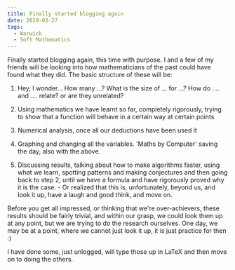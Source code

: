 ```yaml
---
title: Finally started blogging again
date: 2019-03-27
tags:
  - Warwick
  - Soft Mathematics
---
```


Finally started blogging again, this time with purpose. I and a few of my friends will be looking into how mathematicians of the past could have found what they did. The basic structure of these will be:

1) Hey, I wonder... How many ...? What is the size of ... for ...? How do .... and .... relate? or are they unrelated?

2) Using mathematics we have learnt so far, completely rigorously, trying to show that a function will behave in a certain way at certain points

3) Numerical analysis, once all our deductions have been used it

4) Graphing and changing all the variables. 'Maths by Computer' saving the day, also with the above.

5) Discussing results, talking about how to make algorithms faster, using what we learn, spotting patterns and making conjectures and then going back to step 2, until we have a formula and have rigorously proved why it is the case. - Or realized that this is, unfortunately, beyond us, and look it up, have a laugh and good think, and move on.

Before you get all impressed, or thinking that we're over-achievers, these results should be fairly trivial, and within our grasp, we could look them up at any point, but we are trying to do the research ourselves. One day, we may be at a point, where we cannot just look it up, it is just practice for then :)

I have done some, just unlogged, will type those up in LaTeX and then move on to doing the others.